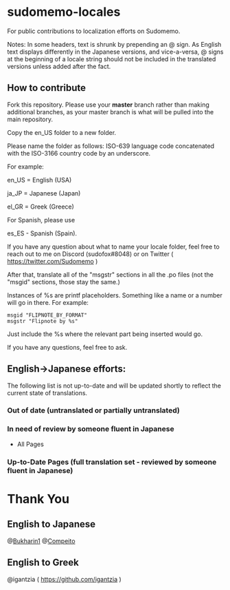 # sudomemo-locales
For public contributions to localization efforts on Sudomemo.

Notes: In some headers, text is shrunk by prepending an @ sign. As English text displays differently in the Japanese versions, and vice-a-versa, @ signs at the beginning of a locale string should not be included in the translated versions unless added after the fact.

## How to contribute

Fork this repository. Please use your **master** branch rather than making additional branches, as your master branch is what will be pulled into the main repository. 

Copy the en_US folder to a new folder.

Please name the folder as follows: ISO-639 language code concatenated with the ISO-3166 country code by an underscore. 

For example:

en_US = English (USA)

ja_JP = Japanese (Japan)

el_GR = Greek (Greece)

For Spanish, please use

es_ES - Spanish (Spain).

If you have any question about what to name your locale folder, feel free to reach out to me on Discord (sudofox#8048) or on Twitter ( https://twitter.com/Sudomemo )

After that, translate all of the "msgstr" sections in all the .po files (not the "msgid" sections, those stay the same.)

Instances of %s are printf placeholders. Something like a name or a number will go in there. For example:

```
msgid "FLIPNOTE_BY_FORMAT"
msgstr "Flipnote by %s"
```

Just include the %s where the relevant part being inserted would go.

If you have any questions, feel free to ask.
   
## English->Japanese efforts:

The following list is not up-to-date and will be updated shortly to reflect the current state of translations. 	

### Out of date (untranslated or partially untranslated)


### In need of review by someone fluent in Japanese  
- All Pages

### Up-to-Date Pages (full translation set - reviewed by someone fluent in Japanese)


# Thank You

## English to Japanese

@[Bukharin1](https://www.twitter.com/Fin_suomi_)
@[Compeito](https://twitter.com/ugo_compeito)

## English to Greek 

@igantzia ( https://github.com/igantzia )
